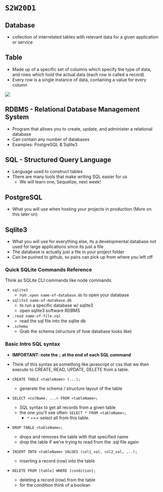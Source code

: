 # `S2W20D1`

## Database

- collection of interrelated tables with relevant data for a given application
  or service

## Table

- Made up of a specific set of columns which specify the type of data, and rows
  which hold the actual data (each row is called a record)
- Every row is a single instance of data, containing a value for every column

![](https://i.imgur.com/38Lpkm1.png)

## RDBMS - Relational Database Management System

- Program that allows you to create, update, and administer a relational
  database
- Can contain any number of databases
- Examples: PostgreSQL & Sqlite3


## SQL - Structured Query Language

- Language used to construct tables
- There are many tools that make writing SQL easier for us
  - We will learn one, Sequelize, next week!

## PostgreSQL

- What you will use when hosting your projects in production (More on this later on)

## Sqlite3

- What you will use for everything else, its a developmental database not used for large applications since its just a file
- The database is actually just a file in your project folder
- Can be pushed to github, so pairs can pick up from where you left off

### Quick SQLite Commands Reference
Think as SQLite CLI commands like node commands.

- `sqlite3`
  - run `.open name-of-database.db` to open your database
- `sqlite3 name-of-database.db`
  - to run a specific database w/ sqlite3
  - open sqlite3 software RDBMS
- `.read name-of-file.sql`
  - read the sql file into the sqlite db
- `.schema`
  - Grab the schema (structure of how database looks like)


### Basic Intro SQL syntax 
- **IMPORTANT: note the `;` at the end of each SQL command**
- Think of this syntax as something like javascript or css that we then execute to CREATE, READ, UPDATE, DELETE from a table.
- `CREATE TABLE <tableName> (...);`
  - generate the schema / structure layout of the table
- `SELECT <colName, ...> FROM <tableName>;`
  - SQL syntax to get all records from a given table
  - the one you'll see often: `SELECT * FROM <tableName>;`
    - `*` === select all from this table.
- `DROP TABLE <tableName>;`
  - drops and removes the table with that specified name
  - drop the table if we're trying to read from the .sql file again

- `INSERT INTO <tableName> VALUES (col1_val, col2_val, ...);`
  - inserting a record (row) into the table

- `DELETE FROM [table] WHERE [condition];`
  - deleting a record (row) from the table
  - for the condition think of a boolean
